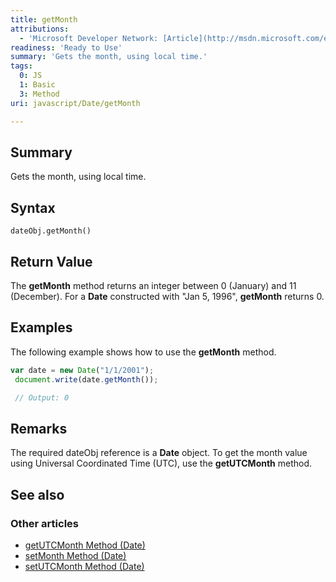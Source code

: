 ```yaml
---
title: getMonth
attributions:
  - 'Microsoft Developer Network: [Article](http://msdn.microsoft.com/en-us/library/ie/z284z68x(v=vs.94).aspx)'
readiness: 'Ready to Use'
summary: 'Gets the month, using local time.'
tags:
  0: JS
  1: Basic
  3: Method
uri: javascript/Date/getMonth

---
```

## Summary

Gets the month, using local time.

## Syntax

    dateObj.getMonth()

## Return Value

The **getMonth** method returns an integer between 0 (January) and 11 (December). For a **Date** constructed with "Jan 5, 1996", **getMonth** returns 0.

## Examples

The following example shows how to use the **getMonth** method.

``` js
var date = new Date("1/1/2001");
 document.write(date.getMonth());

 // Output: 0
```

## Remarks

The required dateObj reference is a **Date** object. To get the month value using Universal Coordinated Time (UTC), use the **getUTCMonth** method.

## See also

### Other articles

-   [getUTCMonth Method (Date)](/javascript/Date/getUTCMonth)
-   [setMonth Method (Date)](/javascript/Date/setMonth)
-   [setUTCMonth Method (Date)](/javascript/Date/setUTCMonth)

